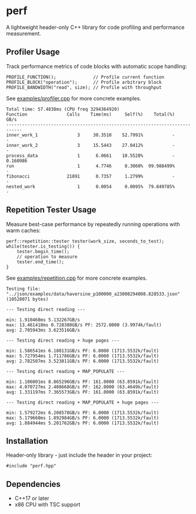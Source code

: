 # perf

A lightweight header-only C++ library for code profiling and performance measurement.

## Profiler Usage
Track performance metrics of code blocks with automatic scope handling:

```
PROFILE_FUNCTION();              // Profile current function
PROFILE_BLOCK("operation");      // Profile arbitrary block
PROFILE_BANDWIDTH("read", size); // Profile with throughput
```

See [examples/profiler.cpp](examples/profiler.cpp) for more concrete examples.

```
Total time: 57.4838ms (CPU freq 3294364920)
Function               Calls    Time(ms)     Self(%)    Total(%)        GB/s
----------------------------------------------------------------------------
inner_work_1               3     30.3510    52.7991%           -           -
inner_work_2               3     15.5443    27.0412%           -           -
process_data               1      6.0661    10.5528%           -    0.160986
run                        1      4.7746     8.3060%  99.988499%           -
fibonacci              21891      0.7357     1.2799%           -           -
nested_work                1      0.0054     0.0095%  79.849785%           -
```

## Repetition Tester Usage

Measure best-case performance by repeatedly running operations with warm caches:

```
perf::repetition::tester tester(work_size, seconds_to_test);
while(tester.is_testing()) {
    tester.begin_time();
    // operation to measure
    tester.end_time();
}
```

See [examples/repetition.cpp](examples/repetition.cpp) for more concrete examples.

```
Testing file: "../json/examples/data/haversine_p100000_a23008294008.828533.json" (10528071 bytes)

--- Testing direct reading ---

min: 1.910468ms 5.132267GB/s
max: 13.461418ms 0.728380GB/s PF: 2572.0000 (3.9974k/fault)
avg: 2.705943ms 3.623516GB/s

--- Testing direct reading + huge pages ---

min: 1.586541ms 6.180131GB/s PF: 6.0000 (1713.5532k/fault)
max: 5.727954ms 1.711786GB/s PF: 6.0000 (1713.5532k/fault)
avg: 2.782507ms 3.523811GB/s PF: 6.0000 (1713.5532k/fault)

--- Testing direct reading + MAP_POPULATE ---

min: 1.106001ms 8.865296GB/s PF: 161.0000 (63.8591k/fault)
max: 4.070727ms 2.408668GB/s PF: 162.0000 (63.4649k/fault)
avg: 1.331197ms 7.365573GB/s PF: 161.0000 (63.8591k/fault)

--- Testing direct reading + MAP_POPULATE + huge pages ---

min: 1.579272ms 6.208578GB/s PF: 6.0000 (1713.5532k/fault)
max: 5.179668ms 1.892984GB/s PF: 6.0000 (1713.5532k/fault)
avg: 1.884944ms 5.201762GB/s PF: 6.0000 (1713.5532k/fault)
```

## Installation

Header-only library - just include the header in your project:

`#include "perf.hpp"`

## Dependencies

- C++17 or later
- x86 CPU with TSC support
